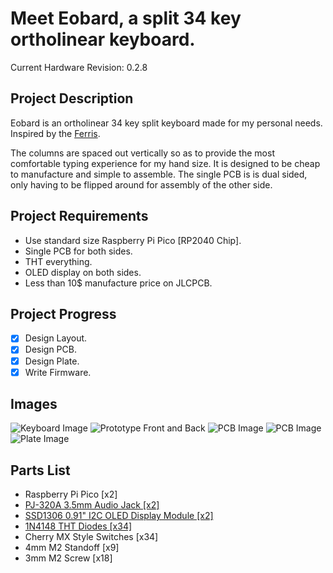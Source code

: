 # Meet Eobard, a split 34 key ortholinear keyboard.
Current Hardware Revision: 0.2.8 

## Project Description
Eobard is an ortholinear 34 key split keyboard made for my personal needs. Inspired by the [Ferris](https://github.com/pierrechevalier83/ferris).

The columns are spaced out vertically so as to provide the most comfortable typing experience for my hand size. It is designed to be cheap to manufacture and simple to assemble. The single PCB is is dual sided, only having to be flipped around for assembly of the other side.

## Project Requirements
* Use standard size Raspberry Pi Pico [RP2040 Chip].
* Single PCB for both sides.
* THT everything.
* OLED display on both sides.
* Less than 10$ manufacture price on JLCPCB.

## Project Progress
- [x] Design Layout. 
- [x] Design PCB.
- [x] Design Plate.
- [x] Write Firmware.

## Images
![Keyboard Image](https://github.com/viniciusbrit/eobard/tree/mains/Keyboard.jpg?raw=true)
![Prototype Front and Back](https://github.com/viniciusbrit/eobard/tree/mains/Keyboard.jpg?raw=true)
![PCB Image](https://github.com/viniciusbrit/eobard/tree/mains/Board-Images/eobard_front.jpg?raw=true)
![PCB Image](https://github.com/viniciusbrit/eobard/tree/mains/Board-Images/eobard_back.jpg?raw=true)
![Plate Image](https://github.com/viniciusbrit/eobard/tree/mains/Plate-Images/eobard-plate_front.jpg?raw=true)

## Parts List
* Raspberry Pi Pico [x2]
* [PJ-320A 3.5mm Audio Jack [x2]](https://www.lcsc.com/product-detail/Audio-Connectors_Hong-Cheng-HC-PJ-320A_C7501806.html)
* [SSD1306 0.91" I2C OLED Display Module [x2]](https://pt.aliexpress.com/item/32672229793.html)
* [1N4148 THT Diodes [x34]](https://www.lcsc.com/product-detail/Switching-Diode_LGE-1N4148_C402212.html)
* Cherry MX Style Switches [x34]
* 4mm M2 Standoff [x9]
* 3mm M2 Screw [x18]
